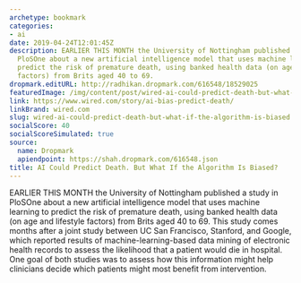 ```yaml
---
archetype: bookmark
categories:
- ai
date: 2019-04-24T12:01:45Z
description: EARLIER THIS MONTH the University of Nottingham published a study in
  PloSOne about a new artificial intelligence model that uses machine learning to
  predict the risk of premature death, using banked health data (on age and lifestyle
  factors) from Brits aged 40 to 69.
dropmark.editURL: http://radhikan.dropmark.com/616548/18529025
featuredImage: /img/content/post/wired-ai-could-predict-death-but-what-if-the-algorithm-is-biased.jpg
link: https://www.wired.com/story/ai-bias-predict-death/
linkBrand: wired.com
slug: wired-ai-could-predict-death-but-what-if-the-algorithm-is-biased
socialScore: 40
socialScoreSimulated: true
source:
  name: Dropmark
  apiendpoint: https://shah.dropmark.com/616548.json
title: AI Could Predict Death. But What If the Algorithm Is Biased?
---
```

EARLIER THIS MONTH the University of Nottingham published a study in PloSOne about a new artificial intelligence model that uses machine learning to predict the risk of premature death, using banked health data (on age and lifestyle factors) from Brits aged 40 to 69. This study comes months after a joint study between UC San Francisco, Stanford, and Google, which reported results of machine-learning-based data mining of electronic health records to assess the likelihood that a patient would die in hospital. One goal of both studies was to assess how this information might help clinicians decide which patients might most benefit from intervention.

